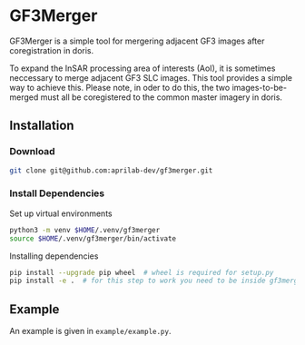 # GF3Merger

GF3Merger is a simple tool for mergering adjacent GF3 images after coregistration in doris.

To expand the InSAR processing area of interests (AoI), it is sometimes neccessary to merge adjacent GF3 SLC images. This tool provides a simple way to achieve this. Please note, in oder to do this, the two images-to-be-merged must all be coregistered to the common master imagery in doris.

## Installation

### Download

```bash
git clone git@github.com:aprilab-dev/gf3merger.git
```

### Install Dependencies

Set up virtual environments

```bash
python3 -m venv $HOME/.venv/gf3merger
source $HOME/.venv/gf3merger/bin/activate
```

Installing dependencies

```bash
pip install --upgrade pip wheel  # wheel is required for setup.py
pip install -e .  # for this step to work you need to be inside gf3merger folder
```

## Example

An example is given in `example/example.py`.
